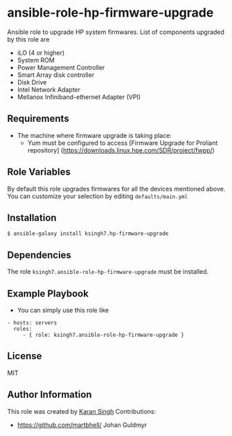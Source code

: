 ansible-role-hp-firmware-upgrade
=========

Ansible role to upgrade HP system firmwares. List of components upgraded by this role are

* iLO (4 or higher)
* System ROM
* Power Management Controller
* Smart Array disk controller
* Disk Drive
* Intel Network Adapter
* Mellanox Infiniband-ethernet Adapter (VPI)

Requirements
------------

* The machine where firmware upgrade is taking place:
    * Yum must be configured to access [Firmware Upgrade for Proliant repository] (https://downloads.linux.hpe.com/SDR/project/fwpp/)

Role Variables
--------------
By default this role upgrades firmwares for all the devices mentioned above.
You can customize your selection by editing ```defaults/main.yml```

Installation
------------

```$ ansible-galaxy install ksingh7.hp-firmware-upgrade```

Dependencies
------------

The role ```ksingh7.ansible-role-hp-firmware-upgrade``` must be installed.

Example Playbook
----------------

* You can simply use this role like
```
- hosts: servers
  roles:
     - { role: ksingh7.ansible-role-hp-firmware-upgrade }
```
License
-------

MIT

Author Information
------------------

This role was created by [Karan Singh](http://www.ksingh.co.in)
Contributions:
 - https://github.com/martbhell/ Johan Guldmyr
